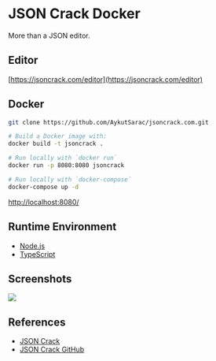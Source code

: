 # JSON Crack Docker

More than a JSON editor.

## Editor
[https://jsoncrack.com/editor](https://jsoncrack.com/editor)

## Docker
```sh
git clone https://github.com/AykutSarac/jsoncrack.com.git

# Build a Docker image with:
docker build -t jsoncrack .

# Run locally with `docker run`
docker run -p 8080:8080 jsoncrack

# Run locally with `docker-compose`
docker-compose up -d
```
[http://localhost:8080/](http://localhost:8080/)

## Runtime Environment
- [Node.js](https://nodejs.org/en/download)
- [TypeScript](https://www.typescriptlang.org/)

## Screenshots
![](https://jsoncrack.com/assets/preview.png)

## References
- [JSON Crack](https://jsoncrack.com/)
- [JSON Crack GitHub](https://github.com/AykutSarac/jsoncrack.com)